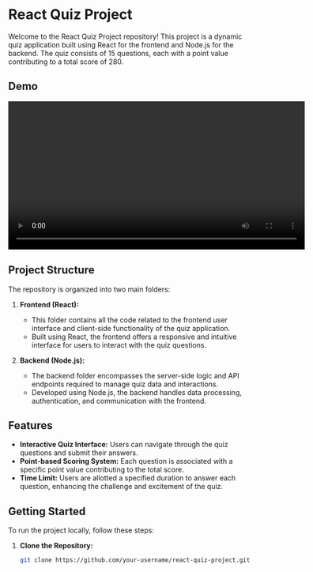 # React Quiz Project

Welcome to the React Quiz Project repository! This project is a dynamic quiz application built using React for the frontend and Node.js for the backend. The quiz consists of 15 questions, each with a point value contributing to a total score of 280.


## Demo

<video src="https://github.com/hamatoatef/react-quiz-app/blob/main/untitled.webm?raw=true" width="600" controls autoplay loop>
  Your browser does not support the video tag.
</video>


## Project Structure

The repository is organized into two main folders:

1. **Frontend (React):**
   - This folder contains all the code related to the frontend user interface and client-side functionality of the quiz application.
   - Built using React, the frontend offers a responsive and intuitive interface for users to interact with the quiz questions.
   
2. **Backend (Node.js):**
   - The backend folder encompasses the server-side logic and API endpoints required to manage quiz data and interactions.
   - Developed using Node.js, the backend handles data processing, authentication, and communication with the frontend.

## Features

- **Interactive Quiz Interface:** Users can navigate through the quiz questions and submit their answers.
- **Point-based Scoring System:** Each question is associated with a specific point value contributing to the total score.
- **Time Limit:** Users are allotted a specified duration to answer each question, enhancing the challenge and excitement of the quiz.

## Getting Started

To run the project locally, follow these steps:

1. **Clone the Repository:**
   ```bash
   git clone https://github.com/your-username/react-quiz-project.git
